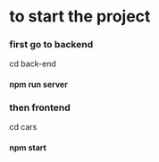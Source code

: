 # to start the project
### first go to backend
cd back-end
#### npm run server

### then frontend
cd cars
#### npm start



